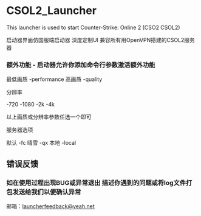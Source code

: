 # CSOL2_Launcher
This launcher is used to start Counter-Strike: Online 2 (CSO2 CSOL2)

启动器界面仿国服端启动器 深度定制UI 兼容所有用OpenVPN搭建的CSOL2服务器

### 额外功能 - 启动器允许你添加命令行参数激活额外功能

最低画质 -performance 高画质 -quality

分辨率

-720 -1080 -2k -4k

以上画质或分辨率参数任选一个即可

服务器选项

默认 -fc
晴雪 -qx
本地 -local

## 错误反馈

### 如在使用过程出现BUG或异常退出 描述你遇到的问题或将log文件打包发送给我们以便确认异常
邮箱：launcherfeedback@yeah.net
